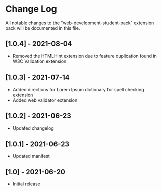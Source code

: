 # Change Log

All notable changes to the "web-development-student-pack" extension pack will be documented in this file.

## [1.0.4] - 2021-08-04
- Removed the HTMLHint extension due to feature duplication found in W3C Validation extension.

## [1.0.3] - 2021-07-14
- Added directions for Lorem Ipsum dictionary for spell checking extension
- Added web validator extension

## [1.0.2] - 2021-06-23
- Updated changelog

## [1.0.1] - 2021-06-23
- Updated manifest

## [1.0] - 2021-06-20
- Initial release

